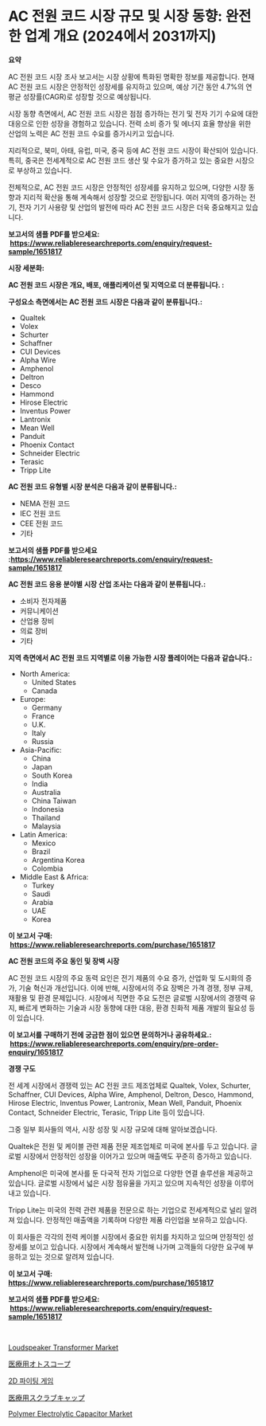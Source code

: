 <p><h1>AC 전원 코드 시장 규모 및 시장 동향: 완전한 업계 개요 (2024에서 2031까지)</h1></p><p><strong>요약</strong></p>
<p><p>AC 전원 코드 시장 조사 보고서는 시장 상황에 특화된 명확한 정보를 제공합니다. 현재 AC 전원 코드 시장은 안정적인 성장세를 유지하고 있으며, 예상 기간 동안 4.7%의 연평균 성장률(CAGR)로 성장할 것으로 예상됩니다.</p><p>시장 동향 측면에서, AC 전원 코드 시장은 점점 증가하는 전기 및 전자 기기 수요에 대한 대응으로 인한 성장을 경험하고 있습니다. 전력 소비 증가 및 에너지 효율 향상을 위한 산업의 노력은 AC 전원 코드 수요를 증가시키고 있습니다.</p><p>지리적으로, 북미, 아태, 유럽, 미국, 중국 등에 AC 전원 코드 시장이 확산되어 있습니다. 특히, 중국은 전세계적으로 AC 전원 코드 생산 및 수요가 증가하고 있는 중요한 시장으로 부상하고 있습니다.</p><p>전체적으로, AC 전원 코드 시장은 안정적인 성장세를 유지하고 있으며, 다양한 시장 동향과 지리적 확산을 통해 계속해서 성장할 것으로 전망됩니다. 여러 지역의 증가하는 전기, 전자 기기 사용량 및 산업의 발전에 따라 AC 전원 코드 시장은 더욱 중요해지고 있습니다.</p></p>
<p><strong>보고서의 샘플 PDF를 받으세요: &nbsp;<a href="https://www.reliableresearchreports.com/enquiry/request-sample/1651817">https://www.reliableresearchreports.com/enquiry/request-sample/1651817</a></strong></p>
<p><strong>시장 세분화:</strong></p>
<p><strong> AC 전원 코드 시장은 개요, 배포, 애플리케이션 및 지역으로 더 분류됩니다. :</strong></p>
<p><strong>구성요소 측면에서는 AC 전원 코드 시장은 다음과 같이 분류됩니다.:</strong></p>
<p><ul><li>Qualtek</li><li>Volex</li><li>Schurter</li><li>Schaffner</li><li>CUI Devices</li><li>Alpha Wire</li><li>Amphenol</li><li>Deltron</li><li>Desco</li><li>Hammond</li><li>Hirose Electric</li><li>Inventus Power</li><li>Lantronix</li><li>Mean Well</li><li>Panduit</li><li>Phoenix Contact</li><li>Schneider Electric</li><li>Terasic</li><li>Tripp Lite</li></ul></p>
<p><strong> AC 전원 코드 유형별 시장 분석은 다음과 같이 분류됩니다.:</strong></p>
<p><ul><li>NEMA 전원 코드</li><li>IEC 전원 코드</li><li>CEE 전원 코드</li><li>기타</li></ul></p>
<p><strong>보고서의 샘플 PDF를 받으세요 :<a href="https://www.reliableresearchreports.com/enquiry/request-sample/1651817">https://www.reliableresearchreports.com/enquiry/request-sample/1651817</a></strong></p>
<p><strong> AC 전원 코드 응용 분야별 시장 산업 조사는 다음과 같이 분류됩니다.:</strong></p>
<p><ul><li>소비자 전자제품</li><li>커뮤니케이션</li><li>산업용 장비</li><li>의료 장비</li><li>기타</li></ul></p>
<p><strong>지역 측면에서 AC 전원 코드 지역별로 이용 가능한 시장 플레이어는 다음과 같습니다.:</strong></p>
<p><ul>
    <li>
        North America:
        <ul>
            <li>United States</li>
            <li>Canada</li>
        </ul>
    </li>
    <li>
        Europe:
        <ul>
            <li>Germany</li>
            <li>France</li>
            <li>U.K.</li>
            <li>Italy</li>
            <li>Russia</li>
        </ul>
    </li>
    <li>
        Asia-Pacific:
        <ul>
            <li>China</li>
            <li>Japan</li>
            <li>South Korea</li>
            <li>India</li>
            <li>Australia</li>
            <li>China Taiwan</li>
            <li>Indonesia</li>
            <li>Thailand</li>
            <li>Malaysia</li>
        </ul>
    </li>
    <li>
        Latin America:
        <ul>
            <li>Mexico</li>
            <li>Brazil</li>
            <li>Argentina Korea</li>
            <li>Colombia</li>
        </ul>
    </li>
    <li>
        Middle East & Africa:
        <ul>
            <li>Turkey</li>
            <li>Saudi</li>
            <li>Arabia</li>
            <li>UAE</li>
            <li>Korea</li>
        </ul>
    </li>
    </ul></p>
<p><strong>이 보고서 구매: &nbsp;<a href="https://www.reliableresearchreports.com/purchase/1651817">https://www.reliableresearchreports.com/purchase/1651817</a></strong></p>
<p><strong>AC 전원 코드의 주요 동인 및 장벽 시장</strong></p>
<p><p>AC 전원 코드 시장의 주요 동력 요인은 전기 제품의 수요 증가, 산업화 및 도시화의 증가, 기술 혁신과 개선입니다. 이에 반해, 시장에서의 주요 장벽은 가격 경쟁, 정부 규제, 재활용 및 환경 문제입니다. 시장에서 직면한 주요 도전은 글로벌 시장에서의 경쟁력 유지, 빠르게 변화하는 기술과 시장 동향에 대한 대응, 환경 친화적 제품 개발의 필요성 등이 있습니다.</p></p>
<p><strong>이 보고서를 구매하기 전에 궁금한 점이 있으면 문의하거나 공유하세요.: &nbsp;<a href="https://www.reliableresearchreports.com/enquiry/pre-order-enquiry/1651817">https://www.reliableresearchreports.com/enquiry/pre-order-enquiry/1651817</a></strong></p>
<p><strong>경쟁 구도</strong></p>
<p><p>전 세계 시장에서 경쟁력 있는 AC 전원 코드 제조업체로 Qualtek, Volex, Schurter, Schaffner, CUI Devices, Alpha Wire, Amphenol, Deltron, Desco, Hammond, Hirose Electric, Inventus Power, Lantronix, Mean Well, Panduit, Phoenix Contact, Schneider Electric, Terasic, Tripp Lite 등이 있습니다.</p><p>그중 일부 회사들의 역사, 시장 성장 및 시장 규모에 대해 알아보겠습니다.</p><p>Qualtek은 전원 및 케이블 관련 제품 전문 제조업체로 미국에 본사를 두고 있습니다. 글로벌 시장에서 안정적인 성장을 이어가고 있으며 매출액도 꾸준히 증가하고 있습니다.</p><p>Amphenol은 미국에 본사를 둔 다국적 전자 기업으로 다양한 연결 솔루션을 제공하고 있습니다. 글로벌 시장에서 넓은 시장 점유율을 가지고 있으며 지속적인 성장을 이루어내고 있습니다.</p><p>Tripp Lite는 미국의 전력 관련 제품을 전문으로 하는 기업으로 전세계적으로 널리 알려져 있습니다. 안정적인 매출액을 기록하며 다양한 제품 라인업을 보유하고 있습니다.</p><p>이 회사들은 각각의 전력 케이블 시장에서 중요한 위치를 차지하고 있으며 안정적인 성장세를 보이고 있습니다. 시장에서 계속해서 발전해 나가며 고객들의 다양한 요구에 부응하고 있는 것으로 알려져 있습니다.</p></p>
<p><strong>이 보고서 구매: &nbsp; <a href="https://www.reliableresearchreports.com/purchase/1651817">https://www.reliableresearchreports.com/purchase/1651817</a></strong></p>
<p><strong>보고서의 샘플 PDF를 받으세요: &nbsp;<a href="https://www.reliableresearchreports.com/enquiry/request-sample/1651817">https://www.reliableresearchreports.com/enquiry/request-sample/1651817</a></strong><strong></strong></p>
<p>&nbsp;</p>
<p><p><a href="https://github.com/prosalinda88/Market-Research-Report-List-3/blob/main/loudspeaker-transformer-market.md">Loudspeaker Transformer Market</a></p><p><a href="https://github.com/bevdtkn4419963/Market-Research-Report-List-1/blob/main/591591411481.md">医療用オトスコープ</a></p><p><a href="https://github.com/Tristiarton768456/Market-Research-Report-List-1/blob/main/835593810529.md">2D 파이팅 게임</a></p><p><a href="https://github.com/MosesSpinka1914/Market-Research-Report-List-1/blob/main/898655111482.md">医療用スクラブキャップ</a></p><p><a href="https://github.com/NorbertYates/Market-Research-Report-List-4/blob/main/polymer-electrolytic-capacitor-market.md">Polymer Electrolytic Capacitor Market</a></p></p>